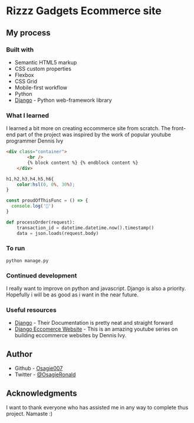 # Rizzz Gadgets Ecommerce site


## My process

### Built with

- Semantic HTML5 markup
- CSS custom properties
- Flexbox
- CSS Grid
- Mobile-first workflow
- Python
- [Django](https://www.djangoproject.com/) - Python web-framework library


### What I learned

I learned a bit more on creating eccommerce site from scratch. The front-end part of the project was inspired by the work of popular youtube programmer 
Dennis Ivy

```html
<div class="container">
        <br />
        {% block content %} {% endblock content %}
    </div>
```
```css
h1,h2,h3,h4,h5,h6{
	color:hsl(0, 0%, 30%);
}
```
```js
const proudOfThisFunc = () => {
  console.log('🎉')
}
```
```py
def processOrder(request):
    transaction_id = datetime.datetime.now().timestamp()
    data = json.loads(request.body)
```

### To run
```shell
python manage.py
```

### Continued development

I really want to improve on python and javascript. Django is also a priority. Hopefully i will be as good as i want in the near future.

### Useful resources

- [Django](https://www.djangoproject.com/) - Their Documentation is pretty neat and straight forward
- [Django Eccomerce Website](https://www.youtube.com/watch?v=_ELCMngbM0E) - This is an amazing youtube series on building eccommerce websites by Dennis Ivy.


## Author

- Github - [Osagie007](https://github.com/Osagie007)
- Twitter - [@OsagieRonald](https://www.twitter.com/OsagieRonald)


## Acknowledgments

I want to thank everyone who has assisted me in any way to complete thus project. Namaste :)
